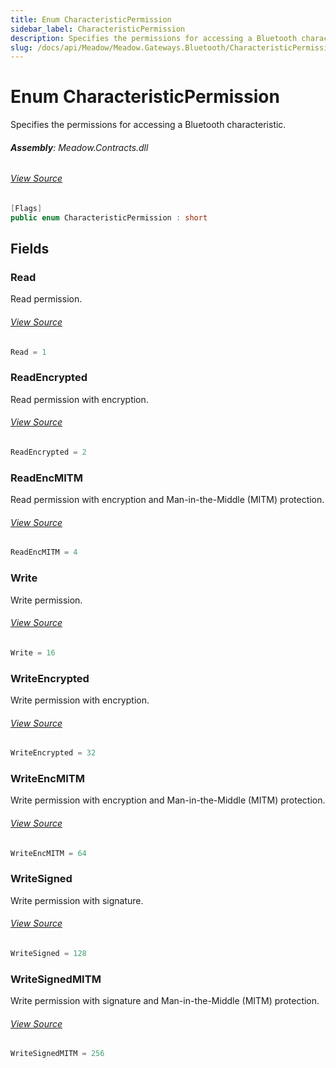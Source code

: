 ```yaml
---
title: Enum CharacteristicPermission
sidebar_label: CharacteristicPermission
description: Specifies the permissions for accessing a Bluetooth characteristic.
slug: /docs/api/Meadow/Meadow.Gateways.Bluetooth/CharacteristicPermission
---
```

# Enum CharacteristicPermission
Specifies the permissions for accessing a Bluetooth characteristic.

###### **Assembly**: Meadow.Contracts.dll
###### [View Source](https://github.com/WildernessLabs/Meadow.Contracts.git/blob/develop/Source/Meadow.Contracts/Enums/CharacteristicPermission.cs#L8)
```csharp title="Declaration"
[Flags]
public enum CharacteristicPermission : short
```
## Fields
### Read
Read permission.
###### [View Source](https://github.com/WildernessLabs/Meadow.Contracts.git/blob/develop/Source/Meadow.Contracts/Enums/CharacteristicPermission.cs#L14)
```csharp title="Declaration"
Read = 1
```
### ReadEncrypted
Read permission with encryption.
###### [View Source](https://github.com/WildernessLabs/Meadow.Contracts.git/blob/develop/Source/Meadow.Contracts/Enums/CharacteristicPermission.cs#L18)
```csharp title="Declaration"
ReadEncrypted = 2
```
### ReadEncMITM
Read permission with encryption and Man-in-the-Middle (MITM) protection.
###### [View Source](https://github.com/WildernessLabs/Meadow.Contracts.git/blob/develop/Source/Meadow.Contracts/Enums/CharacteristicPermission.cs#L22)
```csharp title="Declaration"
ReadEncMITM = 4
```
### Write
Write permission.
###### [View Source](https://github.com/WildernessLabs/Meadow.Contracts.git/blob/develop/Source/Meadow.Contracts/Enums/CharacteristicPermission.cs#L29)
```csharp title="Declaration"
Write = 16
```
### WriteEncrypted
Write permission with encryption.
###### [View Source](https://github.com/WildernessLabs/Meadow.Contracts.git/blob/develop/Source/Meadow.Contracts/Enums/CharacteristicPermission.cs#L33)
```csharp title="Declaration"
WriteEncrypted = 32
```
### WriteEncMITM
Write permission with encryption and Man-in-the-Middle (MITM) protection.
###### [View Source](https://github.com/WildernessLabs/Meadow.Contracts.git/blob/develop/Source/Meadow.Contracts/Enums/CharacteristicPermission.cs#L37)
```csharp title="Declaration"
WriteEncMITM = 64
```
### WriteSigned
Write permission with signature.
###### [View Source](https://github.com/WildernessLabs/Meadow.Contracts.git/blob/develop/Source/Meadow.Contracts/Enums/CharacteristicPermission.cs#L41)
```csharp title="Declaration"
WriteSigned = 128
```
### WriteSignedMITM
Write permission with signature and Man-in-the-Middle (MITM) protection.
###### [View Source](https://github.com/WildernessLabs/Meadow.Contracts.git/blob/develop/Source/Meadow.Contracts/Enums/CharacteristicPermission.cs#L45)
```csharp title="Declaration"
WriteSignedMITM = 256
```
